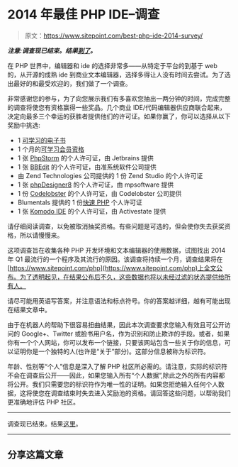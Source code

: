 # 2014 年最佳 PHP IDE–调查

> 原文：<https://www.sitepoint.com/best-php-ide-2014-survey/>

***注意:调查现已结束。结果[到了](https://www.sitepoint.com/best-php-ide-2014-survey-results/)。***

在 PHP 世界中，编辑器和 ide 的选择非常多——从特定于平台的到基于 web 的，从开源的成熟 ide 到商业文本编辑器，选择多得让人没有时间去尝试。为了选出最好的和最受欢迎的，我们做了一个调查。

非常感谢您的参与，为了向您展示我们有多喜欢您抽出一两分钟的时间，完成完整的调查将使您有资格赢得一些奖品。几个商业 IDE/代码编辑器供应商联合起来，决定向最多三个幸运的获胜者提供他们的许可证。如果你赢了，你可以选择从以下奖励中挑选:

*   1 [可学习的电子书](https://learnable.com/topics/all/book)
*   1 个月的[可学习会员资格](https://learnable.com/join)
*   1 张 [PhpStorm](http://www.jetbrains.com/phpstorm) 的个人许可证，由 Jetbrains 提供
*   1 张 [BBEdit](http://www.barebones.com/products/bbedit/) 的个人许可证，由准系统软件公司提供
*   由 Zend Technologies 公司提供的 1 份 Zend Studio 的个人许可证
*   1 张 [phpDesigner8](http://www.mpsoftware.dk/phpdesigner.php) 的个人许可证，由 mpsoftware 提供
*   1 份 [Codelobster](http://www.codelobster.com/) 的个人许可证，由 Codelobster 公司提供
*   Blumentals 提供的 1 份[快速 PHP](http://www.rapidphpeditor.com/) 个人许可证
*   1 张 [Komodo IDE](http://komodoide.com/) 的个人许可证，由 Activestate 提供

请仔细阅读调查，以免被取消抽奖资格。有些问题是可选的，但会使你失去获奖资格，所以请慢慢来。

这项调查旨在收集各种 PHP 开发环境和文本编辑器的使用数据，试图找出 2014 年 Q1 最流行的一个程序及其流行的原因。该调查将持续一个月，调查结果将在[https://www.sitepoint.com/php](https://www.sitepoint.com/php)上全文公布。为了透明起见，在结果公布后不久，这些数据也将以未经过滤的状态提供给所有人。

请尽可能用英语写答案，并注意语法和标点符号。你的答案越详细，越有可能出现在结果文章中。

由于在机器人的帮助下很容易扭曲结果，因此本次调查要求您输入有效且可公开访问的 Google+、Twitter 或脸书用户名，作为识别和防止欺诈的手段。或者，如果你有一个个人网站，你可以发布一个链接，只要该网站包含一些关于你的信息，可以证明你是一个独特的人(也许是“关于”部分)。这部分信息被称为标识符。

年龄、性别等“个人”信息是深入了解 PHP 社区所必需的。请注意，实际的标识符不会在调查后公开——因此，如果您输入所有“个人数据”,除此之外的所有内容都将公开。我们只需要您的标识符作为唯一性的证明。如果您拒绝输入任何个人数据，这将使您在调查结束时失去进入奖励池的资格。请回答这些问题，以帮助我们更准确地评估 PHP 社区。

* * *

调查现已结束。结果[这里](https://www.sitepoint.com/best-php-ide-2014-survey-results/)。

* * *

## 分享这篇文章